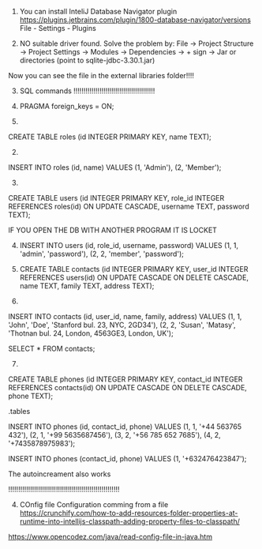 1. You can install
InteliJ Database Navigator plugin
https://plugins.jetbrains.com/plugin/1800-database-navigator/versions
File - Settings - Plugins

2. NO suitable driver found. Solve the problem by:
File -> Project Structure -> Project Settings -> Modules -> Dependencies -> + sign -> Jar or directories (point to sqlite-jdbc-3.30.1.jar)

Now you can see the file in the external libraries folder!!!!

3. SQL commands
!!!!!!!!!!!!!!!!!!!!!!!!!!!!!!!!!!!!!!!!!
0. PRAGMA foreign_keys = ON;

1.
CREATE TABLE roles (id INTEGER PRIMARY KEY, name TEXT);

2.
INSERT INTO roles (id, name) VALUES (1, 'Admin'), (2, 'Member');

3.
CREATE TABLE users (id INTEGER PRIMARY KEY, role_id INTEGER REFERENCES roles(id) ON UPDATE CASCADE, username TEXT, password TEXT);

IF YOU OPEN THE DB WITH ANOTHER PROGRAM IT IS LOCKET

4. INSERT INTO users (id, role_id, username, password) VALUES (1, 1, 'admin', 'password'), (2, 2, 'member', 'password');

5. CREATE TABLE contacts (id INTEGER PRIMARY KEY, user_id INTEGER REFERENCES users(id) ON UPDATE CASCADE ON DELETE CASCADE, name TEXT, family TEXT, address TEXT);

6. 
INSERT INTO contacts (id, user_id, name, family, address) VALUES (1, 1, 'John', 'Doe', 'Stanford bul. 23, NYC, 2GD34'), (2, 2, 'Susan', 'Matasy', 'Thotnan bul. 24, London, 4563GE3, London, UK');

SELECT * FROM contacts;

7. 
CREATE TABLE phones (id INTEGER PRIMARY KEY, contact_id INTEGER REFERENCES contacts(id) ON UPDATE CASCADE ON DELETE CASCADE, phone TEXT);

.tables

INSERT INTO phones (id, contact_id, phone) VALUES (1, 1, '+44 563765 432'), (2, 1, '+99 5635687456'), (3, 2, '+56 785 652 7685'), (4, 2, '+7435878975983');

INSERT INTO phones (contact_id, phone) VALUES (1, '+632476423847');

The autoincreament also works

!!!!!!!!!!!!!!!!!!!!!!!!!!!!!!!!!!!!!!!!!!!!!!!!!!!!!!!!

4. COnfig file
Configuration comming from a file
https://crunchify.com/how-to-add-resources-folder-properties-at-runtime-into-intellijs-classpath-adding-property-files-to-classpath/

https://www.opencodez.com/java/read-config-file-in-java.htm
